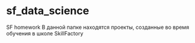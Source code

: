 # sf_data_science
SF homework
В данной папке находятся проекты, созданные во время обучения в школе SkillFactory

